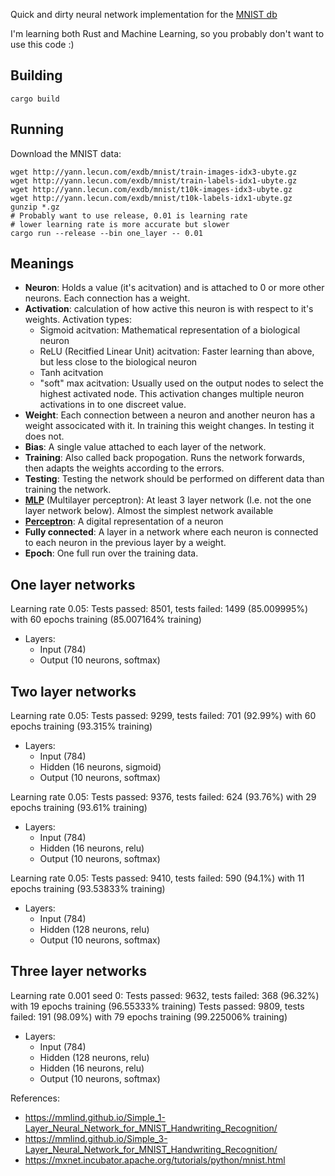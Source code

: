 
Quick and dirty neural network implementation for the [MNIST db](http://yann.lecun.com/exdb/mnist)

I'm learning both Rust and Machine Learning, so you probably don't want to use this code :)

## Building

	cargo build

## Running

Download the MNIST data:

	wget http://yann.lecun.com/exdb/mnist/train-images-idx3-ubyte.gz
	wget http://yann.lecun.com/exdb/mnist/train-labels-idx1-ubyte.gz
	wget http://yann.lecun.com/exdb/mnist/t10k-images-idx3-ubyte.gz
	wget http://yann.lecun.com/exdb/mnist/t10k-labels-idx1-ubyte.gz
	gunzip *.gz
	# Probably want to use release, 0.01 is learning rate
	# lower learning rate is more accurate but slower
	cargo run --release --bin one_layer -- 0.01

## Meanings

* **Neuron**: Holds a value (it's acitvation) and is attached to 0 or more other neurons. Each connection has a weight.
* **Activation**: calculation of how active this neuron is with respect to it's weights. Activation types:
	* Sigmoid acitvation: Mathematical representation of a biological neuron
	* ReLU (Recitfied Linear Unit) acitvation: Faster learning than above, but less close to the biological neuron
	* Tanh acitvation
	* "soft" max acitvation: Usually used on the output nodes to select the highest activated node. This activation changes multiple neuron activations in to one discreet value.
* **Weight**: Each connection between a neuron and another neuron has a weight associcated with it. In training this weight changes. In testing it does not.
* **Bias**: A single value attached to each layer of the network.
* **Training**: Also called back propogation. Runs the network forwards, then adapts the weights according to the errors.
* **Testing**: Testing the network should be performed on different data than training the network.
* [**MLP**](https://en.wikipedia.org/wiki/Multilayer_perceptron) (Multilayer perceptron): At least 3 layer network (I.e. not the one layer network below). Almost the simplest network available
* [**Perceptron**](https://en.wikipedia.org/wiki/Perceptron): A digital representation of a neuron
* **Fully connected**: A layer in a network where each neuron is connected to each neuron in the previous layer by a weight.
* **Epoch**: One full run over the training data.

## One layer networks

Learning rate 0.05:
Tests passed: 8501, tests failed: 1499 (85.009995%) with 60 epochs training (85.007164% training)

* Layers:
	* Input (784)
	* Output (10 neurons, softmax)

## Two layer networks

Learning rate 0.05:
Tests passed: 9299, tests failed: 701 (92.99%) with 60 epochs training (93.315% training)

* Layers:
	* Input (784)
	* Hidden (16 neurons, sigmoid)
	* Output (10 neurons, softmax)

Learning rate 0.05:
Tests passed: 9376, tests failed: 624 (93.76%) with 29 epochs training (93.61% training)

* Layers:
	* Input (784)
	* Hidden (16 neurons, relu)
	* Output (10 neurons, softmax)

Learning rate 0.05:
Tests passed: 9410, tests failed: 590 (94.1%) with 11 epochs training (93.53833% training)

* Layers:
	* Input (784)
	* Hidden (128 neurons, relu)
	* Output (10 neurons, softmax)

## Three layer networks

Learning rate 0.001 seed 0:
Tests passed: 9632, tests failed: 368 (96.32%) with 19 epochs training (96.55333% training)
Tests passed: 9809, tests failed: 191 (98.09%) with 79 epochs training (99.225006% training)

* Layers:
	* Input (784)
	* Hidden (128 neurons, relu)
	* Hidden (16 neurons, relu)
	* Output (10 neurons, softmax)

References:

* https://mmlind.github.io/Simple_1-Layer_Neural_Network_for_MNIST_Handwriting_Recognition/
* https://mmlind.github.io/Simple_3-Layer_Neural_Network_for_MNIST_Handwriting_Recognition/
* https://mxnet.incubator.apache.org/tutorials/python/mnist.html

